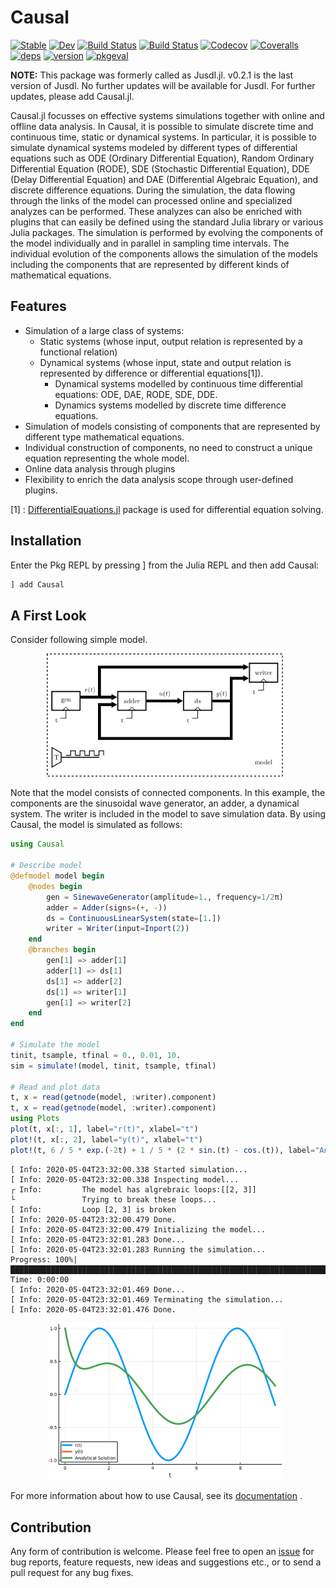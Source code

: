 # Causal
[![Stable](https://img.shields.io/badge/docs-stable-blue.svg)](https://zekeriyasari.github.io/Causal.jl/stable)
[![Dev](https://img.shields.io/badge/docs-dev-blue.svg)](https://zekeriyasari.github.io/Causal.jl/dev)
[![Build Status](https://travis-ci.com/zekeriyasari/Causal.jl.svg?branch=master)](https://travis-ci.com/zekeriyasari/Causal.jl)
[![Build Status](https://ci.appveyor.com/api/projects/status/github/zekeriyasari/Causal.jl?svg=true)](https://ci.appveyor.com/project/zekeriyasari/Causal-jl)
[![Codecov](https://codecov.io/gh/zekeriyasari/Causal.jl/branch/master/graph/badge.svg)](https://codecov.io/gh/zekeriyasari/Causal.jl)
[![Coveralls](https://coveralls.io/repos/github/zekeriyasari/Causal.jl/badge.svg)](https://coveralls.io/github/zekeriyasari/Causal.jl)
[![deps](https://juliahub.com/docs/Causal/deps.svg)](https://juliahub.com/ui/Packages/Causal/aS0XM?t=2)
[![version](https://juliahub.com/docs/Causal/version.svg)](https://juliahub.com/ui/Packages/Causal/aS0XM)
[![pkgeval](https://juliahub.com/docs/Causal/pkgeval.svg)](https://juliahub.com/ui/Packages/Causal/aS0XM)

**NOTE:** This package was formerly called as Jusdl.jl. v0.2.1 is the last version of Jusdl. No further updates will be available for Jusdl. For further updates, please add Causal.jl.

Causal.jl focusses on effective systems simulations together with online and offline data analysis. In Causal, it is possible to simulate discrete time and continuous time, static or dynamical systems. In particular, it is possible to simulate dynamical systems modeled by different types of differential equations such as ODE (Ordinary Differential Equation), Random Ordinary Differential Equation (RODE), SDE (Stochastic Differential Equation), DDE (Delay Differential Equation) and DAE (Differential Algebraic Equation), and discrete difference equations. During the simulation, the data flowing through the links of the model can processed online and specialized analyzes can be performed. These analyzes can also be enriched with plugins that can easily be defined using the standard Julia library or various Julia packages. The simulation is performed by evolving the components of the model individually and in parallel in sampling time intervals. The individual evolution of the components allows the simulation of the models including the components that are represented by different kinds of mathematical equations.

## Features

* Simulation of a large class of systems: 
    * Static systems (whose input, output relation is represented by a functional relation)
    * Dynamical systems (whose input, state and output relation is represented by difference or differential equations[1]).
        * Dynamical systems modelled by continuous time differential equations: ODE, DAE, RODE, SDE, DDE.
        * Dynamics systems modelled by discrete time difference equations.
* Simulation of models consisting of components that are represented by different type mathematical equations.
* Individual construction of components, no need to construct a unique equation representing the whole model.
* Online data analysis through plugins 
* Flexibility to enrich the data analysis scope through user-defined plugins.

[1] : [DifferentialEquations.jl](https://docs.juliadiffeq.org/) package is used for differential equation solving.

## Installation
Enter the Pkg REPL by pressing ] from the Julia REPL and then add Causal:
```julia
] add Causal
```

## A First Look

Consider following simple model.

<center>
    <img src="docs/src/assets/ReadMeModel/brokenloop.svg"
        alt="Closed Loop System"
        style="float: center; margin-right: 10px;"
        width="75%"/>
</center>

Note that the model consists of connected components. In this example, the components are the sinusoidal wave generator, an adder, a dynamical system. The writer is included in the model to save simulation data. By using Causal, the model is simulated as follows:

```julia
using Causal 

# Describe model 
@defmodel model begin
    @nodes begin 
        gen = SinewaveGenerator(amplitude=1., frequency=1/2π) 
        adder = Adder(signs=(+, -)) 
        ds = ContinuousLinearSystem(state=[1.])
        writer = Writer(input=Inport(2)) 
    end 
    @branches begin 
        gen[1] => adder[1] 
        adder[1] => ds[1]
        ds[1] => adder[2] 
        ds[1] => writer[1]
        gen[1] => writer[2]
    end
end

# Simulate the model 
tinit, tsample, tfinal = 0., 0.01, 10. 
sim = simulate!(model, tinit, tsample, tfinal)

# Read and plot data 
t, x = read(getnode(model, :writer).component)
t, x = read(getnode(model, :writer).component)
using Plots
plot(t, x[:, 1], label="r(t)", xlabel="t")
plot!(t, x[:, 2], label="y(t)", xlabel="t")
plot!(t, 6 / 5 * exp.(-2t) + 1 / 5 * (2 * sin.(t) - cos.(t)), label="Analytical Solution")
```

```
[ Info: 2020-05-04T23:32:00.338 Started simulation...
[ Info: 2020-05-04T23:32:00.338 Inspecting model...
┌ Info:         The model has algrebraic loops:[[2, 3]]
└               Trying to break these loops...
[ Info:         Loop [2, 3] is broken
[ Info: 2020-05-04T23:32:00.479 Done.
[ Info: 2020-05-04T23:32:00.479 Initializing the model...
[ Info: 2020-05-04T23:32:01.283 Done...
[ Info: 2020-05-04T23:32:01.283 Running the simulation...
Progress: 100%|████████████████████████████████████████████████████████████████████████████████████████████████████████████████| Time: 0:00:00
[ Info: 2020-05-04T23:32:01.469 Done...
[ Info: 2020-05-04T23:32:01.469 Terminating the simulation...
[ Info: 2020-05-04T23:32:01.476 Done.
```
<center>
    <img src="docs/src/assets/ReadMePlot/readme_example.svg"
        alt="Readme Plot"
        style="float: center; margin-right: 10px;"
        width="75%"/>
</center>

For more information about how to use Causal, see its [documentation](https://zekeriyasari.github.io/Causal.jl/) .

## Contribution 
Any form of contribution is welcome. Please feel free to open an [issue](https://github.com/zekeriyasari/Causal.jl/issues) for bug reports, feature requests, new ideas and suggestions etc., or to send a pull request for any bug fixes.

